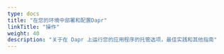 ```yaml
---
type: docs
title: "在您的环境中部署和配置Dapr"
linkTitle: "操作"
weight: 40
description: "关于在 Dapr 上运行您的应用程序的托管选项，最佳实践和其他指南"
---
```


